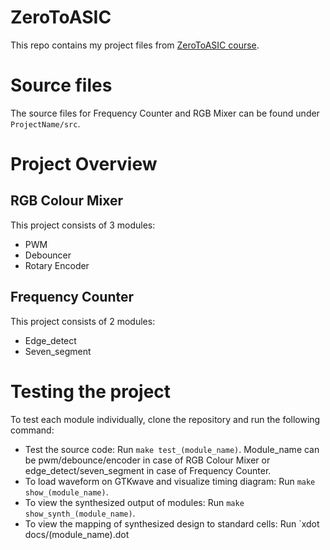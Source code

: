 # ZeroToASIC
This repo contains my project files from [ZeroToASIC course](https://www.zerotoasiccourse.com/).

# Source files
The source files for Frequency Counter and RGB Mixer can be found under `ProjectName/src`.

# Project Overview

## RGB Colour Mixer
This project consists of 3 modules:
 - PWM
 - Debouncer
 - Rotary Encoder

## Frequency Counter
This project consists of 2 modules:
 - Edge_detect
 - Seven_segment
 
 # Testing the project
 To test each module individually, clone the repository and run the following command:
  - Test the source code: Run `make test_(module_name)`. Module_name can be pwm/debounce/encoder in case of RGB Colour Mixer or edge_detect/seven_segment in case of Frequency Counter.
  - To load waveform on GTKwave and visualize timing diagram: Run `make show_(module_name)`.
  - To view the synthesized output of modules: Run `make show_synth_(module_name)`.
  - To view the mapping of synthesized design to standard cells: Run `xdot docs/(module_name).dot
